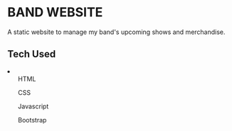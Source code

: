 <h1>BAND WEBSITE</h1>
A static website to manage my band's upcoming shows and merchandise.

<h2>Tech Used</h2>
<li>
  <ul>HTML</ul>
  <ul>CSS</ul>
  <ul>Javascript</ul>
  <ul>Bootstrap</ul>
</li>
